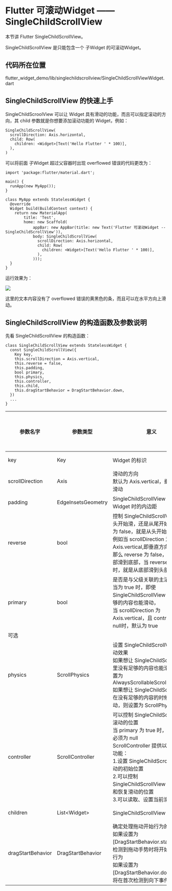 # Flutter 可滚动Widget —— SingleChildScrollView
本节讲 Flutter SingleChildScrollView。

SingleChildScrollView 是只能包含一个 子Widget 的可滚动Widget。
## 代码所在位置

flutter_widget_demo/lib/singlechildscrollview/SingleChildScrollViewWidget.dart
## SingleChildScrollView 的快速上手
SingleChildScroolView 可以让 Widget 具有滑动的功能，而且可以指定滚动的方向，其 child 参数就是你想要添加滚动功能的 Widget，例如：
```
SingleChildScrollView(
  scrollDirection: Axis.horizontal,
  child: Row(
    children: <Widget>[Text('Hello Flutter ' * 100)],
  ),
)
```

可以将前面 子Widget 超过父容器时出现 overflowed 错误的代码更改为：
```
import 'package:flutter/material.dart';

main() {
  runApp(new MyApp());
}

class MyApp extends StatelessWidget {
  @override
  Widget build(BuildContext context) {
    return new MaterialApp(
        title: 'Test',
        home: new Scaffold(
            appBar: new AppBar(title: new Text('Flutter 可滚动Widget -- SingleChildScrollView')),
            body: SingleChildScrollView(
              scrollDirection: Axis.horizontal,
              child: Row(
                children: <Widget>[Text('Hello Flutter ' * 100)],
              ),
            )));
  }
}
```
运行效果为：

![](https://user-gold-cdn.xitu.io/2019/4/9/16a002e5a827b677?w=852&h=350&f=jpeg&s=55063)


这里的文本内容没有了 overflowed 错误的黄黑色的条，而且可以在水平方向上滑动。

## SingleChildScrollView 的构造函数及参数说明
先看 SingleChildScrollView 的构造函数：
```
class SingleChildScrollView extends StatelessWidget {
  const SingleChildScrollView({
    Key key,
    this.scrollDirection = Axis.vertical,
    this.reverse = false,
    this.padding,
    bool primary,
    this.physics,
    this.controller,
    this.child,
    this.dragStartBehavior = DragStartBehavior.down,
  }) 
  ...
}
```

| 参数名字 | 参数类型 | 意义 |必选 or 可选 |
| -- | -- | -- | -- |
| key | Key | Widget 的标识 | 可选 |
| scrollDirection | Axis | 滑动的方向<br>默认为 Axis.vertical，垂直方向可滑动 | 可选 |
| padding | EdgeInsetsGeometry | SingleChildScrollView 插入 子Widget 时的内边距 | 可选 |
| reverse | bool | 控制 SingleChildScrollView 是从头开始滑，还是从尾开始滑，默认为 false，就是从头开始滑<br>例如当 scrollDirection 为 Axis.vertical,即垂直方向可滑动，那么 reverse 为 false，就是从头部滑到底部，当 reverse 为 true 时，就是从底部滑到头部 | 可选 |
| primary | bool | 是否是与父级关联的主滚动视图<br>当为 true 时，即使 SingleChildScrollView 里没有足够的内容也能滑动，<br>当 scrollDirection 为 Axis.vertical，且 controller 为 null时，默认为 true
 | 可选 |
| physics | ScrollPhysics | 设置 SingleChildScrollView 的滚动效果<br>如果想让 SingleChildScrollView 里没有足够的内容也能滑动，则设置为 AlwaysScrollableScrollPhysics()<br>如果想让 SingleChildScrollView 在没有足够的内容的时候不能滑动，则设置为 ScrollPhysics() | 可选 |
| controller | ScrollController | 可以控制 SingleChildScrollView 滚动的位置<br>当 primary 为 true 时，controller 必须为 null<br>ScrollController 提供以下的几个功能：<br>1.设置 SingleChildScrollView 滑动的初始位置<br>2.可以控制 SingleChildScrollView 是否存储和恢复滑动的位置<br>3.可以读取、设置当前滑动的位置 | 可选 |
| children | List\<Widget> | SingleChildScrollView 的列表项 | 可选 |
| dragStartBehavior | DragStartBehavior | 确定处理拖动开始行为的方式。<br>如果设置为[DragStartBehavior.start]，则在检测到拖动手势时将开始滚动拖动行为<br>如果设置为[DragStartBehavior.down]，它将在首次检测到向下事件时开始 | 可选 |





